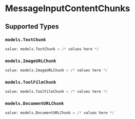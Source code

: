 # MessageInputContentChunks


## Supported Types

### `models.TextChunk`

```python
value: models.TextChunk = /* values here */
```

### `models.ImageURLChunk`

```python
value: models.ImageURLChunk = /* values here */
```

### `models.ToolFileChunk`

```python
value: models.ToolFileChunk = /* values here */
```

### `models.DocumentURLChunk`

```python
value: models.DocumentURLChunk = /* values here */
```


